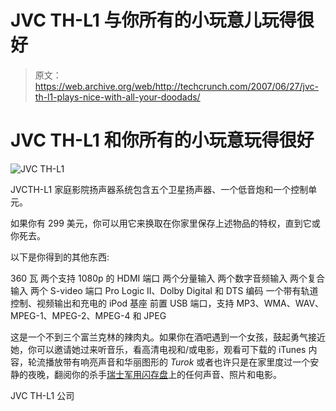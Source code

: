 # JVC TH-L1 与你所有的小玩意儿玩得很好

> 原文：<https://web.archive.org/web/http://techcrunch.com/2007/06/27/jvc-th-l1-plays-nice-with-all-your-doodads/>

# JVC TH-L1 和你所有的小玩意玩得很好

![JVC TH-L1](img/7d2f420e6e0984d36bc9738be5ec9ff2.png)

JVCTH-L1 家庭影院扬声器系统包含五个卫星扬声器、一个低音炮和一个控制单元。

如果你有 299 美元，你可以用它来换取在你家里保存上述物品的特权，直到它或你死去。

以下是你得到的其他东西:

360 瓦
两个支持 1080p 的 HDMI 端口
两个分量输入
两个数字音频输入
两个复合输入
两个 S-video 端口
Pro Logic II、Dolby Digital 和 DTS 编码
一个带有轨道控制、视频输出和充电的 iPod 基座
前置 USB 端口，支持 MP3、WMA、WAV、MPEG-1、MPEG-2、MPEG-4 和 JPEG

这是一个不到三个富兰克林的辣肉丸。如果你在酒吧遇到一个女孩，鼓起勇气接近她，你可以邀请她过来听音乐，看高清电视和/或电影，观看可下载的 iTunes 内容，轮流播放带有响亮声音和华丽图形的 *Turok* 或者也许只是在家里度过一个安静的夜晚，翻阅你的杀手[瑞士军用闪存盘](https://web.archive.org/web/20201125111545/http://www.thinkgeek.com/gadgets/tools/6b3b/)上的任何声音、照片和电影。

JVC TH-L1 公司